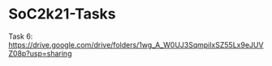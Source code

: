 # SoC2k21-Tasks
Task 6: https://drive.google.com/drive/folders/1wg_A_W0UJ3SqmpilxSZ55Lx9eJUVZ08p?usp=sharing
